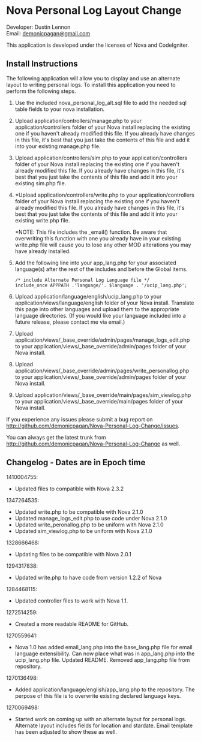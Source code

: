 Nova Personal Log Layout Change
===============================
Developer: Dustin Lennon<br />
Email: <demonicpagan@gmail.com>

This application is developed under the licenses of Nova and CodeIgniter.

Install Instructions
--------------------
The following application will allow you to display and use an alternate layout to writing personal logs. To install
this application you need to perform the following steps.

1. Use the included nova_personal_log_alt.sql file to add the needed sql table fields to your nova installation.

2. Upload application/controllers/manage.php to your application/controllers folder of your Nova install 
replacing the existing one if you haven't already modified this file. If you already have changes in this file, 
it's best that you just take the contents of this file and add it into your existing manage.php file.

3. Upload application/controllers/sim.php to your application/controllers folder of your Nova install 
replacing the existing one if you haven't already modified this file. If you already have changes in this file, 
it's best that you just take the contents of this file and add it into your existing sim.php file.

4. *Upload application/controllers/write.php to your application/controllers folder of your Nova install 
replacing the existing one if you haven't already modified this file. If you already have changes in this file, 
it's best that you just take the contents of this file and add it into your existing write.php file.

	*NOTE: This file includes the _email() function. Be aware that overwriting this function with one you already have
	in your existing write.php file will cause you to lose any other MOD alterations you may have already installed.

5. Add the following line into your app_lang.php for your associated language(s) after the rest of the includes 
and before the Global items.

	`/* include Alternate Personal Log Language file */`<br />
	`include_once APPPATH .'language/'. $language . '/ucip_lang.php';`

6. Upload application/language/english/ucip_lang.php to your 
application/views/language/english folder of your Nova install. Translate this page into other languages and upload
them to the appropriate language directories. (If you would like your language included into a future release, 
please contact me via email.)

7. Upload application/views/_base_override/admin/pages/manage_logs_edit.php to your
application/views/_base_override/admin/pages folder of your Nova install.

8. Upload application/views/_base_override/admin/pages/write_personallog.php to your
application/views/_base_override/admin/pages folder of your Nova install.

9. Upload application/views/_base_override/main/pages/sim_viewlog.php to your
application/views/_base_override/main/pages folder of your Nova install.

If you experience any issues please submit a bug report on
<http://github.com/demonicpagan/Nova-Personal-Log-Change/issues>.

You can always get the latest trunk from <http://github.com/demonicpagan/Nova-Personal-Log-Change>
as well.

Changelog - Dates are in Epoch time
-----------------------------------
1410004755:

*	Updated files to compatible with Nova 2.3.2

1347264535:

*	Updated write.php to be compatible with Nova 2.1.0
*	Updated manage_logs_edit.php to use code under Nova 2.1.0
*	Updated write_peronallog.php to be uniform with Nova 2.1.0
*	Updated sim_viewlog.php to be uniform with Nova 2.1.0

1328666468:

*	Updating files to be compatible with Nova 2.0.1

1294317838:

*	Updated write.php to have code from version 1.2.2 of Nova

1284468115:

*	Updated controller files to work with Nova 1.1.

1272514259:

*	Created a more readable README for GitHub.

1270559641:

*	Nova 1.0 has added email_lang.php into the base_lang.php file for email language extensibility. Can
now place what was in app_lang.php into the ucip_lang.php file. Updated README. Removed app_lang.php
file from repository.

1270136498:

*	Added application/language/english/app_lang.php to the repository. The perpose of this file is to
overwrite existing declared language keys.

1270069498:

*	Started work on coming up with an alternate layout for personal logs. Alternate layout includes fields
for location and stardate. Email template has been adjusted to show these as well.